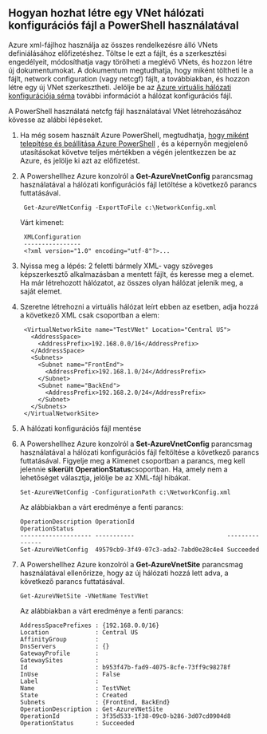## <a name="how-to-create-a-vnet-using-a-network-config-file-from-powershell"></a>Hogyan hozhat létre egy VNet hálózati konfigurációs fájl a PowerShell használatával

Azure xml-fájlhoz használja az összes rendelkezésre álló VNets definiálásához előfizetéshez. Töltse le ezt a fájlt, és a szerkesztési engedélyeit, módosíthatja vagy törölheti a meglévő VNets, és hozzon létre új dokumentumokat. A dokumentum megtudhatja, hogy miként töltheti le a fájlt, network configuration (vagy netcgf) fájlt, a továbbiakban, és hozzon létre egy új VNet szerkesztheti. Jelölje be az [Azure virtuális hálózati konfigurációja séma](https://msdn.microsoft.com/library/azure/jj157100.aspx) további információt a hálózat konfigurációs fájl.

A PowerShell használatá netcfg fájl használatával VNet létrehozásához kövesse az alábbi lépéseket.

1. Ha még sosem használt Azure PowerShell, megtudhatja, [hogy miként telepítése és beállítása Azure PowerShell](../articles/powershell-install-configure.md) , és a képernyőn megjelenő utasításokat követve teljes mértékben a végén jelentkezzen be az Azure, és jelölje ki azt az előfizetést.
2. A Powershellhez Azure konzolról a **Get-AzureVnetConfig** parancsmag használatával a hálózati konfigurációs fájl letöltése a következő parancs futtatásával. 

        Get-AzureVNetConfig -ExportToFile c:\NetworkConfig.xml

    Várt kimenet:

        XMLConfiguration                                                                                                     
        ----------------                                                                                                     
        <?xml version="1.0" encoding="utf-8"?>...  

3. Nyissa meg a lépés: 2 feletti bármely XML- vagy szöveges képszerkesztő alkalmazásban a mentett fájlt, és keresse meg a **<VirtualNetworkSites>** elemet. Ha már létrehozott hálózatot, az összes olyan hálózat jelenik meg, a saját **<VirtualNetworkSite>** elemet.
4. Szeretne létrehozni a virtuális hálózat leírt ebben az esetben, adja hozzá a következő XML csak csoportban a **<VirtualNetworkSites>** elem:

        <VirtualNetworkSite name="TestVNet" Location="Central US">
          <AddressSpace>
            <AddressPrefix>192.168.0.0/16</AddressPrefix>
          </AddressSpace>
          <Subnets>
            <Subnet name="FrontEnd">
              <AddressPrefix>192.168.1.0/24</AddressPrefix>
            </Subnet>
            <Subnet name="BackEnd">
              <AddressPrefix>192.168.2.0/24</AddressPrefix>
            </Subnet>
          </Subnets>
        </VirtualNetworkSite>

9.  A hálózati konfigurációs fájl mentése
10. A Powershellhez Azure konzolról a **Set-AzureVnetConfig** parancsmag használatával a hálózati konfigurációs fájl feltöltése a következő parancs futtatásával. Figyelje meg a Kimenet csoportban a parancs, meg kell jelennie **sikerült** **OperationStatus**csoportban. Ha, amely nem a lehetőséget választja, jelölje be az XML-fájl hibákat.

        Set-AzureVNetConfig -ConfigurationPath c:\NetworkConfig.xml

    Az alábbiakban a várt eredménye a fenti parancs:

        OperationDescription OperationId                          OperationStatus
        -------------------- -----------                          ---------------
        Set-AzureVNetConfig  49579cb9-3f49-07c3-ada2-7abd0e28c4e4 Succeeded 
    
11. A Powershellhez Azure konzolról a **Get-AzureVnetSite** parancsmag használatával ellenőrizze, hogy az új hálózati hozzá lett adva, a következő parancs futtatásával. 

        Get-AzureVNetSite -VNetName TestVNet

    Az alábbiakban a várt eredménye a fenti parancs:

        AddressSpacePrefixes : {192.168.0.0/16}
        Location             : Central US
        AffinityGroup        : 
        DnsServers           : {}
        GatewayProfile       : 
        GatewaySites         : 
        Id                   : b953f47b-fad9-4075-8cfe-73ff9c98278f
        InUse                : False
        Label                : 
        Name                 : TestVNet
        State                : Created
        Subnets              : {FrontEnd, BackEnd}
        OperationDescription : Get-AzureVNetSite
        OperationId          : 3f35d533-1f38-09c0-b286-3d07cd0904d8
        OperationStatus      : Succeeded